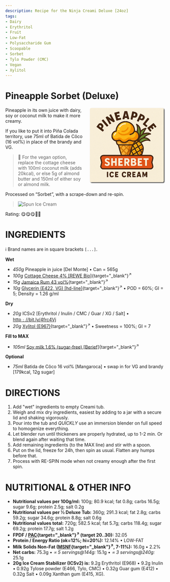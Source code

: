 ```yaml
---
description: Recipe for the Ninja Creami Deluxe [24oz]
tags:
- Dairy
- Erythritol
- Fruit
- Low-Fat
- Polysaccharide Gum
- Scoopable
- Sorbet
- Tylo Powder (CMC)
- Vegan
- Xylitol
---
```

# Pineapple Sorbet (Deluxe)
<img style="float: right; margin-left: 1.5em;" width=240 alt="Logo" src="pineapple_sherbet-ice-cream-logo.png" />

Pineapple in its own juice with dairy, soy or coconut milk to make it more creamy.

If you like to put it into Piña Colada territory, use 75ml of Batida de Côco (16 vol%) in place of the brandy and VG.

> 🌿 For the vegan option, replace the cottage cheese with 100ml coconut milk (adds 20kcal),
> or else 5g of almond butter and 150ml of either soy or almond milk.

Processed on “Sorbet”, with a scrape-down and re-spin.

> <img width=360 alt="Spun Ice Cream" src="Pineapple-Sorbet_2025-01-03.jpg" class="zoomable" />

Rating: 😋😋😋🍍🍍

# INGREDIENTS

ℹ️ Brand names are in square brackets `[...]`.

**Wet**

  - _450g_ Pineapple in juice [Del Monte] • Can = 565g
  - _100g_ [Cottage Cheese 4% \[REWE Bio\]](/ice-creamery/info/ingredients/#cottage-cheese){target="_blank"}<sup>↗</sup>
  - _15g_ [Jamaica Rum 43 vol%](/ice-creamery/info/ingredients/#alcohol-ethanol){target="_blank"}<sup>↗</sup>
  - _10g_ [Glycerin (E422, VG) \[hd-line\]](/ice-creamery/info/ingredients/#vegetable-glycerin-glycerol-vg-e422){target="_blank"}<sup>↗</sup> • POD = 60%; GI = 5; Density = 1.26 g/ml

**Dry**

  - _20g_ ICSv2 [Erythritol / Inulin / CMC / Guar / XG / Salt] • [http﹕//bit.ly/4frc4Vj](https://jhermann.github.io/ice-creamery/I/Ice%20Cream%20Stabilizer%20(ICS)/)
  - _20g_ [Xylitol (E967)](/ice-creamery/info/ingredients/#xylitol-e967){target="_blank"}<sup>↗</sup> • Sweetness = 100%; GI = 7

**Fill to MAX**

  - _105ml_ [Soy milk 1.6% (sugar-free) \[Berief\]](/ice-creamery/info/ingredients/#soy-milk){target="_blank"}<sup>↗</sup>

**Optional**

  - _75ml_ Batida de Côco 16 vol% [Mangaroca] • swap in for VG and brandy [179kcal, 12g sugar]

# DIRECTIONS

 1. Add "wet" ingredients to empty Creami tub.
 1. Weigh and mix dry ingredients, easiest by adding to a jar with a secure lid and shaking vigorously.
 1. Pour into the tub and *QUICKLY* use an immersion blender on full speed to homogenize everything.
 1. Let blender run until thickeners are properly hydrated, up to 1-2 min. Or blend again after waiting that time.
 1. Add remaining ingredients (to the MAX line) and stir with a spoon.
 1. Put on the lid, freeze for 24h, then spin as usual. Flatten any humps before that.
 1. Process with RE-SPIN mode when not creamy enough after the first spin.

# NUTRITIONAL & OTHER INFO
- **Nutritional values per 100g/ml:** 100g; 80.9 kcal; fat 0.8g; carbs 16.5g; sugar 9.6g; protein 2.5g; salt 0.2g
- **Nutritional values per ½ Deluxe Tub:** 360g; 291.3 kcal; fat 2.8g; carbs 59.2g; sugar 34.6g; protein 8.8g; salt 0.6g
- **Nutritional values total:** 720g; 582.5 kcal; fat 5.7g; carbs 118.4g; sugar 69.2g; protein 17.7g; salt 1.2g
- **FPDF / [PAC](/ice-creamery/info/glossary/#potere-anti-congelante-pac){target="_blank"}<sup>↗</sup> (target 20..30):** 32.05
- **Protein / Energy Ratio (ok=12%; hi=20%):** 12.14% • LOW-FAT
- **Milk Solids Non-Fat ([MSNF](/ice-creamery/info/glossary/#milk-solids-not-fat-msnf){target="_blank"}<sup>↗</sup>, 7-11%):** 16.0g • 2.2%
- **Net carbs:** 75.3g • *∝ 5 servings@144g:* 15.1g • *∝ 3 servings@240g:* 25.1g
- **20g Ice Cream Stabilizer (ICSv2) is:** 9.2g Erythritol (E968) • 9.2g Inulin • 0.92g Tylose powder (E466, Tylo, CMC) • 0.32g Guar gum (E412) • 0.32g Salt • 0.09g Xanthan gum (E415, XG).
